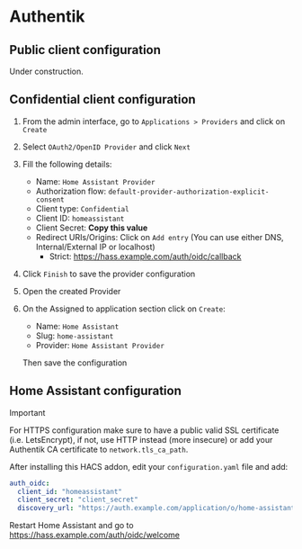 # Authentik

## Public client configuration
Under construction.

## Confidential client configuration

1. From the admin interface, go to `Applications > Providers` and click on `Create`
2. Select `OAuth2/OpenID Provider` and click `Next`
3. Fill the following details:
    - Name: `Home Assistant Provider`
    - Authorization flow: `default-provider-authorization-explicit-consent`
    - Client type: `Confidential`
    - Client ID: `homeassistant`
    - Client Secret: **Copy this value**
    - Redirect URIs/Origins: Click on `Add entry` (You can use either DNS, Internal/External IP or localhost)
        - Strict: https://hass.example.com/auth/oidc/callback
4. Click `Finish` to save the provider configuration
5. Open the created Provider 
6. On the Assigned to application section click on `Create`:
    - Name: `Home Assistant`
    - Slug: `home-assistant`
    - Provider: `Home Assistant Provider`
    
    Then save the configuration

## Home Assistant configuration

> [!IMPORTANT]  
> For HTTPS configuration make sure to have a public valid SSL certificate (i.e. LetsEncrypt), if not, use HTTP instead (more insecure) or add your Authentik CA certificate to `network.tls_ca_path`.

After installing this HACS addon, edit your `configuration.yaml` file and add:
```yaml
auth_oidc:
  client_id: "homeassistant"
  client_secret: "client_secret"
  discovery_url: "https://auth.example.com/application/o/home-assistant/.well-known/openid-configuration"
```

Restart Home Assistant and go to https://hass.example.com/auth/oidc/welcome
